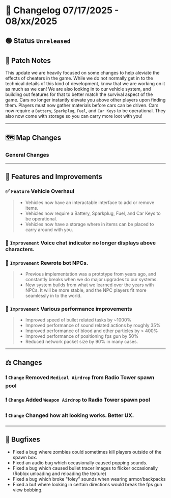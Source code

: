 # 📑 Changelog 07/17/2025 - 08/xx/2025

## 🟢 Status `Unreleased`

## 💬 Patch Notes

This update we are heavily focused on some changes to help aleviate the effects of cheaters in the game. While we do not normally get in to the technical details of this kind of development, know that we are working on it as much as we can!
We are also looking in to our vehicle system, and building out features for that to better match the survival aspect of the game. Cars no longer instantly elevate you above other players upon finding them.
Players must now gather materials before cars can be driven. Cars now require a `Battery`, `Sparkplug`, `Fuel`, and `Car Keys` to be operational. They also now come with storage so you can carry more loot with you!

________

## 🗺️ Map Changes

### General Changes

________

## 📢 Features and Improvements

### ✅ `Feature` Vehicle Overhaul
>- Vehicles now have an interactable interface to add or remove items.
>- Vehicles now require a Battery, Sparkplug, Fuel, and Car Keys to be operational.
>- Vehicles now have a storage where in items can be placed to carry around with you.

### 🔼 `Improvement` Voice chat indicator no longer displays above characters.

### 🔼 `Improvement` Rewrote bot NPCs.
>- Previous implementation was a prototype from years ago, and constantly breaks when we do major upgrades to our systems.
>- New system builds from what we learned over the years with NPCs. It will be more stable, and the NPC players fit more seamlessly in to the world.

### 🔼 `Improvement` Various performance improvements
>- Improved speed of bullet related tasks by ~1000%
>- Improved performance of sound related actions by roughly 35%
>- Improved performance of blood and other particles by > 400%
>- Improved performance of positioning fps gun by 50%
>- Reduced network packet size by 90% in many cases.

________

## ⚖️ Changes

### ❗ `Change` Removed `Medical Airdrop` from Radio Tower spawn pool

### ❗ `Change` Added `Weapon Airdrop` to Radio Tower spawn pool

### ❗ `Change` Changed how alt looking works. Better UX.

________

## 🐛 Bugfixes
- Fixed a bug where zombies could sometimes kill players outside of the spawn box.
- Fixed an audio bug which occasionally caused popping sounds.
- Fixed a bug which caused bullet tracer images to flicker occasionally (Roblox unloading and reloading the texture)
- Fixed a bug which broke "foley" sounds when wearing armor/backpacks
- Fixed a buf where looking in certain directions would break the fps gun view bobbing.
